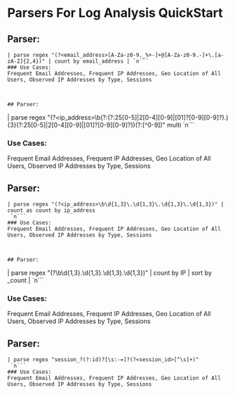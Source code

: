 # Parsers For Log Analysis QuickStart

## Parser:
```
| parse regex "(?<email_address>[A-Za-z0-9._%+-]+@[A-Za-z0-9.-]+\.[a-zA-Z]{2,4})" | count by email_address | `n```
### Use Cases:
Frequent Email Addresses, Frequent IP Addresses, Geo Location of All Users, Observed IP Addresses by Type, Sessions



## Parser:
```
| parse regex "(?<ip_address>\b(?:(?:25[0-5]|2[0-4][0-9]|[01]?[0-9][0-9]?)\.){3}(?:25[0-5]|2[0-4][0-9]|[01]?[0-9][0-9]?))(?:[^0-9])" multi
 `n```
### Use Cases:
Frequent Email Addresses, Frequent IP Addresses, Geo Location of All Users, Observed IP Addresses by Type, Sessions



## Parser:
```
| parse regex "(?<ip_address>\b\d{1,3}\.\d{1,3}\.\d{1,3}\.\d{1,3})" | count as count by ip_address
 `n```
### Use Cases:
Frequent Email Addresses, Frequent IP Addresses, Geo Location of All Users, Observed IP Addresses by Type, Sessions



## Parser:
```
| parse regex "(?<IP>\b\d{1,3}\.\d{1,3}\.\d{1,3}\.\d{1,3})" | count by IP | sort by _count | `n```
### Use Cases:
Frequent Email Addresses, Frequent IP Addresses, Geo Location of All Users, Observed IP Addresses by Type, Sessions



## Parser:
```
| parse regex "session_?(?:id)?[\s:-=]?(?<session_id>[^\s]+)" 
 `n```
### Use Cases:
Frequent Email Addresses, Frequent IP Addresses, Geo Location of All Users, Observed IP Addresses by Type, Sessions


